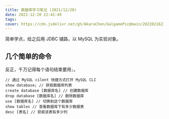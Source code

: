 ```yaml
---
title: 数据库学习笔记 (2021/12/20)
date: 2021-12-20 22:42:49
tags:
cover: https://cdn.jsdelivr.net/gh/AkaraChen/GalgamePic@main/20220216231021.png
---
```


简单学点，给之后用 JDBC 铺路，以 MySQL 为实验对象。
## 几个简单的命令

反正，千万记得每个语句结束要用`;`。
```
// 通过 MySQL cilent 快捷方式打开 MySQL CLI
show database; // 获取数据库列表
create database [数据库名] // 创建数据库
drop database [数据库名] // 删除数据库
use [数据库名] // 切换到这个数据库
show tables // 查看数据库下有多少数据表
desc [表名] // 获取该表有多少列
```
## 